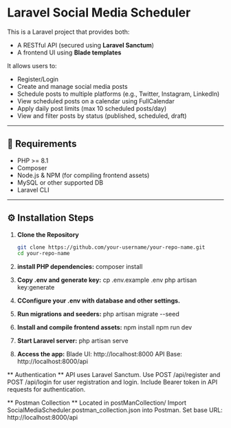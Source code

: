 # Laravel Social Media Scheduler

This is a Laravel project that provides both:
- A RESTful API (secured using **Laravel Sanctum**)
- A frontend UI using **Blade templates**

It allows users to:
- Register/Login
- Create and manage social media posts
- Schedule posts to multiple platforms (e.g., Twitter, Instagram, LinkedIn)
- View scheduled posts on a calendar using FullCalendar
- Apply daily post limits (max 10 scheduled posts/day)
- View and filter posts by status (published, scheduled, draft)

---

## 🚀 Requirements

- PHP >= 8.1
- Composer
- Node.js & NPM (for compiling frontend assets)
- MySQL or other supported DB
- Laravel CLI

---

## ⚙️ Installation Steps

1. **Clone the Repository**
   ```bash
   git clone https://github.com/your-username/your-repo-name.git
   cd your-repo-name
2. **install PHP dependencies:**
   composer install
3. **Copy .env and generate key:**
   cp .env.example .env
    php artisan key:generate
4. **CConfigure your .env with database and other settings.**
5. **Run migrations and seeders:**
    php artisan migrate --seed

6. **Install and compile frontend assets:**
    npm install
    npm run dev
7. **Start Laravel server:**
    php artisan serve
8. **Access the app:**
    Blade UI: http://localhost:8000
    API Base: http://localhost:8000/api


** Authentication **
    API uses Laravel Sanctum.
    Use POST /api/register and POST /api/login for user registration and login.
    Include Bearer token in API requests for authentication.

** Postman Collection **
    Located in postManCollection/
    Import SocialMediaScheduler.postman_collection.json into Postman.
    Set base URL: http://localhost:8000/api
